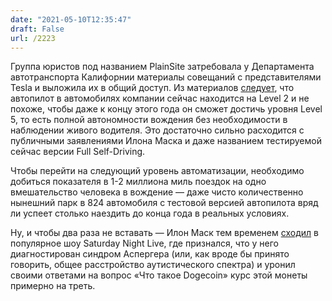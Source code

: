 ```yaml
---
date: "2021-05-10T12:35:47"
draft: False
url: /2223
---
```


Группа юристов под названием PlainSite затребовала у Департамента автотранспорта Калифорнии материалы совещаний с представителями Tesla и выложила их в общий доступ. Из материалов [следует](https://www.theverge.com/2021/5/7/22424592/tesla-elon-musk-autopilot-dmv-fsd-exaggeration), что автопилот в автомобилях компании сейчас находится на Level 2 и не похоже, чтобы даже к концу этого года он сможет достичь уровня Level 5, то есть полной автономности вождения без необходимости в наблюдении живого водителя. Это достаточно сильно расходится с публичными заявлениями Илона Маска и даже названием тестируемой сейчас версии Full Self-Driving.

Чтобы перейти на следующий уровень автоматизации, необходимо добиться показателя в 1-2 миллиона миль поездок на одно вмешательство человека в вождение — даже чисто количественно нынешний парк в 824 автомобиля с тестовой версией автопилота вряд ли успеет столько наездить до конца года в реальных условиях.

Ну, и чтобы два раза не вставать — Илон Маск тем временем [сходил](https://www.protocol.com/bulletins/elon-musk-snl-dogecoin) в популярное шоу Saturday Night Live, где признался, что у него диагностирован синдром Аспергера (или, как вроде бы принято говорить, общее расстройство аутистического спектра) и уронил своими ответами на вопрос «Что такое Dogecoin» курс этой монеты примерно на треть.
